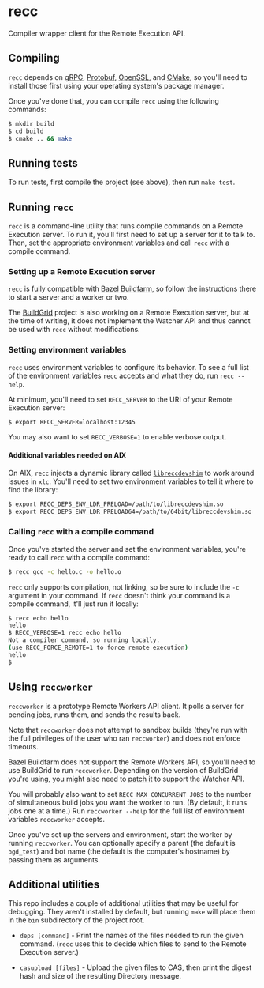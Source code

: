 # recc
Compiler wrapper client for the Remote Execution API.

## Compiling

`recc` depends on [gRPC][], [Protobuf][], [OpenSSL][], and [CMake][], so you'll
need to install those first using your operating system's package manager.

[grpc]: https://grpc.io/
[protobuf]: https://github.com/google/protobuf/
[openssl]: https://www.openssl.org/
[cmake]: https://cmake.org/

Once you've done that, you can compile `recc` using the following commands:

```sh
$ mkdir build
$ cd build
$ cmake .. && make
```

## Running tests

To run tests, first compile the project (see above), then run
`make test`.

## Running `recc`

`recc` is a command-line utility that runs compile commands on a Remote
Execution server. To run it, you'll first need to set up a server for it to
talk to. Then, set the appropriate environment variables and call `recc`
with a compile command.

### Setting up a Remote Execution server

`recc` is fully compatible with [Bazel Buildfarm][], so follow the instructions
there to start a server and a worker or two.

The [BuildGrid][] project is also working on a Remote Execution server, but at
the time of writing, it does not implement the Watcher API and thus cannot be
used with `recc` without modifications.

[bazel buildfarm]: https://github.com/bazelbuild/bazel-buildfarm
[buildgrid]: https://gitlab.com/BuildGrid/buildgrid

### Setting environment variables

`recc` uses environment variables to configure its behavior. To see a full list
of the environment variables `recc` accepts and what they do, run
`recc --help`.

At minimum, you'll need to set `RECC_SERVER` to the URI of your Remote
Execution server:

```sh
$ export RECC_SERVER=localhost:12345
```

You may also want to set `RECC_VERBOSE=1` to enable verbose output.

#### Additional variables needed on AIX

On AIX, `recc` injects a dynamic library called [`libreccdevshim`][] to
work around issues in `xlc`. You'll need to set two environment variables to
tell it where to find the library:

```sh
$ export RECC_DEPS_ENV_LDR_PRELOAD=/path/to/libreccdevshim.so
$ export RECC_DEPS_ENV_LDR_PRELOAD64=/path/to/64bit/libreccdevshim.so
```

[`libreccdevshim`]: src/lib/reccdevshim

### Calling `recc` with a compile command

Once you've started the server and set the environment variables, you're ready
to call `recc` with a compile command: 

```sh
$ recc gcc -c hello.c -o hello.o
```

`recc` only supports compilation, not linking, so be sure to include the `-c`
argument in your command. If `recc` doesn't think your command is a compile
command, it'll just run it locally:

```sh
$ recc echo hello
hello
$ RECC_VERBOSE=1 recc echo hello
Not a compiler command, so running locally.
(use RECC_FORCE_REMOTE=1 to force remote execution)
hello
$
```

## Using `reccworker`

`reccworker` is a prototype Remote Workers API client. It polls a server for
pending jobs, runs them, and sends the results back.

Note that `reccworker` does not attempt to sandbox builds (they're run with
the full privileges of the user who ran `reccworker`) and does not enforce
timeouts.

Bazel Buildfarm does not support the Remote Workers API, so you'll need to
use BuildGrid to run `reccworker`. Depending on the version of BuildGrid you're
using, you might also need to [patch it][bgd-patch] to support the Watcher API.

You will probably also want to set `RECC_MAX_CONCURRENT_JOBS` to the number of
simultaneous build jobs you want the worker to run. (By default, it runs jobs
one at a time.) Run `reccworker --help` for the full list of environment
variables `reccworker` accepts.

Once you've set up the servers and environment, start the worker by running
`reccworker`. You can optionally specify a parent (the default is `bgd_test`)
and bot name (the default is the computer's hostname) by passing them as
arguments.

[bgd-patch]: https://gitlab.com/bloomberg/buildgrid/commit/0ccfcf9c006cce9f34c915491633c45ef006a06f

## Additional utilities

This repo includes a couple of additional utilities that may be useful for
debugging. They aren't installed by default, but running `make` will place
them in the `bin` subdirectory of the project root.

- `deps [command]` - Print the names of the files needed to run the given
  command. (`recc` uses this to decide which files to send to the Remote
  Execution server.)

- `casupload [files]` - Upload the given files to CAS, then print the digest
  hash and size of the resulting Directory message.
